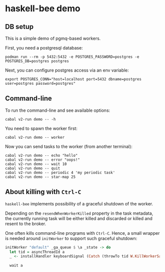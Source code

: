 # haskell-bee demo

## DB setup

This is a simple demo of pgmq-based workers.

First, you need a postgresql database:
```shell
podman run --rm -p 5432:5432 -e POSTGRES_PASSWORD=postgres -e POSTGRES_DB=postgres postgres
```
Next, you can configure postgres access via an env variable:
```shell
export POSTGRES_CONN="host=localhost port=5432 dbname=postgres user=postgres password=postgres"
```

## Command-line

To run the command-line and see available options:
```shell
cabal v2-run demo -- -h
```

You need to spawn the worker first:
```shell
cabal v2-run demo -- worker
```

Now you can send tasks to the worker (from another terminal):
```shell
cabal v2-run demo -- echo "hello"
cabal v2-run demo -- error "oops!"
cabal v2-run demo -- wait 10
cabal v2-run demo -- quit
cabal v2-run demo -- periodic 4 'my periodic task'
cabal v2-run demo -- star-map 25
```

## About killing with `Ctrl-C`

`haskell-bee` implements possibility of a graceful shutdown of the worker.

Depending on the `resendWhenWorkerKilled` property in the task
metadata, the currently running task will be either killed and
discarded or killed and resent to the broker.

One often kills command-line programs with `Ctrl-C`. Hence, a small
wrapper is needed around `initWorker` to support such graceful
shutdown:
```haskell
initWorker "default" _ga_queue $ \a _state -> do
  let tid = asyncThreadId a
  _ <- installHandler keyboardSignal (Catch (throwTo tid W.KillWorkerSafely)) Nothing
  
  wait a
```
